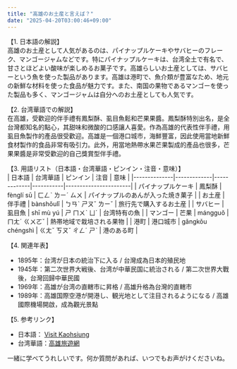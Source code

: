 ```yaml
---
title: "高雄のお土産と言えば？"
date: "2025-04-20T03:00:46+09:00"
---
```


【1. 日本語の解説】  
高雄のお土産として人気があるのは、パイナップルケーキやサバヒーのフレーク、マンゴージャムなどです。特にパイナップルケーキは、台湾全土で有名で、甘さとほどよい酸味が楽しめるお菓子です。高雄らしいお土産としては、サバヒーという魚を使った製品があります。高雄は港町で、魚介類が豊富なため、地元の新鮮な材料を使った食品が魅力です。また、南国の果物であるマンゴーを使った製品も多く、マンゴージャムは自分へのお土産としても人気です。

【2. 台湾華語での解説】  
在高雄，受歡迎的伴手禮有鳳梨酥、虱目魚鬆和芒果果醬。鳳梨酥特別出名，是全台灣都知名的點心，其甜味和微酸的口感讓人喜愛。作為高雄的代表性伴手禮，用虱目魚製作的產品很受歡迎。高雄是一個港口城市，海鮮豐富，因此使用當地新鮮食材製作的食品非常有吸引力。此外，用當地熱帶水果芒果製成的產品也很多，芒果果醬是非常受歡迎的自己獎賞型伴手禮。

【3. 用語リスト（日本語・台湾華語・ピンイン・注音・意味）】  
| 日本語       | 台湾華語     | ピンイン    | 注音      | 意味                    |
|--------------|-------------|-------------|-----------|-----------------------|
| パイナップルケーキ | 鳳梨酥       | fènglí sū   | ㄈㄥˋ ㄌㄧˊ ㄙㄨ | パイナップルのあんが入った焼き菓子 |
| お土産       | 伴手禮       | bànshǒulǐ   | ㄅㄢˋ ㄕㄡˇ ㄌㄧˇ | 旅行先で購入するお土産      |
| サバヒー     | 虱目魚       | shī mù yú  | ㄕ ㄇㄨˋ ㄩˊ | 台湾特有の魚               |
| マンゴー     | 芒果         | mángguǒ    | ㄇㄤˊ ㄍㄨㄛˇ  | 熱帯地域で栽培される果物       |
| 港町        | 港口城市     | gǎngkǒu chéngshì | ㄍㄤˇ ㄎㄡˇ ㄔㄥˊ ㄕˋ | 港のある町                |

【4. 関連年表】  
- 1895年：台湾が日本の統治下に入る / 台灣成為日本的殖民地  
- 1945年：第二次世界大戦後、台湾が中華民国に統治される / 第二次世界大戰後，台灣回歸中華民國  
- 1969年：高雄が台湾の直轄市に昇格 / 高雄升格為台灣的直轄市  
- 1989年：高雄国際空港が開港し、観光地として注目されるようになる / 高雄國際機場開啟，成為觀光景點  

【5. 参考リンク】  
- 日本語： [Visit Kaohsiung](https://www.visitkaohsiung.com)  
- 台湾華語：[高雄旅遊網](https://khh.travel)

一緒に学べてうれしいです。何か質問があれば、いつでもお声がけくださいね。